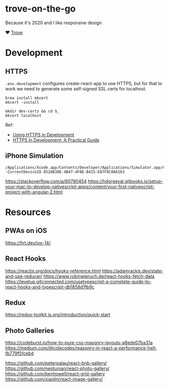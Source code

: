 # trove-on-the-go

Because it's 2020 and I like responsive design

❤️ [Trove](https://trove.nla.gov.au)

# Development

## HTTPS

`.env.development` configures create-react-app to use HTTPS, but for that to work we need to generate some self-signed SSL certs for localhost.

```
brew install mkcert
mkcert -install
```

```
mkdir dev-certs && cd $_
mkcert localhost
```

Ref:

- [Using HTTPS in Development](https://create-react-app.dev/docs/using-https-in-development/#custom-ssl-certificate)
- [HTTPS In Development: A Practical Guide](https://marmelab.com/blog/2019/01/23/https-in-development.html)

## iPhone Simulation

```
/Applications/Xcode.app/Contents/Developer/Applications/Simulator.app/Contents/MacOS/Simulator -CurrentDeviceID 8528838E-4B47-4F0E-B415-E87F8C8A6163
```

https://stackoverflow.com/a/60790454
https://hdorgeval.gitbooks.io/setup-your-mac-to-develop-nativescript-apps/content/your-first-nativescript-project-with-angular-2.html

# Resources

## PWAs on iOS

https://firt.dev/ios-14/

## React Hooks

https://reactjs.org/docs/hooks-reference.html
https://adamrackis.dev/state-and-use-reducer/
https://www.robinwieruch.de/react-hooks-fetch-data
https://levelup.gitconnected.com/usetypescript-a-complete-guide-to-react-hooks-and-typescript-db1858d1fb9c

## Redux

https://redux-toolkit.js.org/introduction/quick-start

## Photo Galleries

https://codeburst.io/how-to-pure-css-masonry-layouts-a8ede07ba31a
https://medium.com/@colecodes/masonry-in-react-a-performance-hell-fb779f5fcebd

https://github.com/peterpalau/react-bnb-gallery/
https://github.com/neptunian/react-photo-gallery/
https://github.com/benhowell/react-grid-gallery
https://github.com/xiaolin/react-image-gallery/
